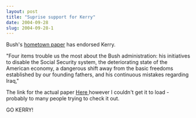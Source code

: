 ```yaml
---
layout: post
title: "Suprise support for Kerry"
date: 2004-09-28
slug: 2004-09-28-1
---
```


Bush&apos;s  [ hometown paper](http://abcnews.go.com/wire/Politics/ap20040928_873.html)  has endorsed Kerry.  

&quot;Four items trouble us the most about the Bush administration: his initiatives to disable the Social Security system, the deteriorating state of the American economy, a dangerous shift away from the basic freedoms established by our founding fathers, and his continuous mistakes regarding Iraq,&quot; 

The link for the actual paper  [ Here ](http://www.iconoclast-texas.com/)  however I couldn&apos;t get it to load - probably to many people trying to check it out.

GO KERRY!

